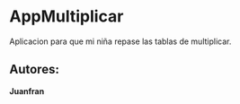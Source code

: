 # AppMultiplicar
Aplicacion para que mi niña repase las tablas de multiplicar.

## Autores:
**Juanfran**